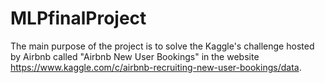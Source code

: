 # MLPfinalProject
The main purpose of the project is to solve the Kaggle's challenge hosted by Airbnb called "Airbnb New User Bookings" in the website https://www.kaggle.com/c/airbnb-recruiting-new-user-bookings/data.
